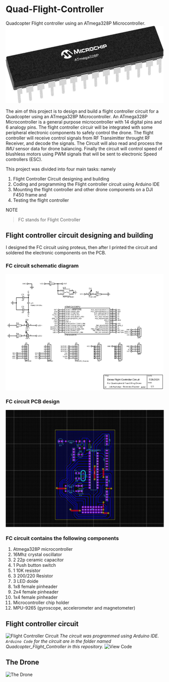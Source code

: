 # Quad-Flight-Controller
Quadcopter Flight controller using an ATmega328P Microcontroller.
![Picture of ATmega328P](https://raw.githubusercontent.com/giulionyakunga/Quad-Flight-Controller/main/ATmega328P.jpg)

The aim of this project is to design and build a flight controller circuit for a Quadcopter using an ATmega328P Microcontroller. An ATmega328P Microcontroller is a general purpose microcontroller with 14 digital pins and 6 analogy pins.
The flight controller circuir will be integrated with some peripheral electronic components to safely control the drone. The flight controller will receive control signals from RF Transimitter throught RF Receiver, and decode the signals. The Circuit will also read and process the *IMU* sensor data for drone balancing. Finally the circuit will control speed of blushless motors using PWM signals that will be sent to electronic Speed controllers (ESC).

This project was divided into four main tasks: namely
  1. Flight Controller Circuit designing and building
  2. Coding and programming the Flight controller circuit using Arduino IDE
  3. Mounting the flight controller and other drone components on a DJI F450 frame and
  4. Testing the flight controller 

NOTE
> FC stands for Flight Controller

## Flight controller circuit designing and building
I designed the FC circuit using proteus, then after I printed the circuit and soldered the electronic components on the PCB.
### FC circuit schematic diagram
![Flight Controller Schematic Circuit Diagram](https://raw.githubusercontent.com/giulionyakunga/Quad-Flight-Controller/main/Flight%20Controller%20Schematic%20Circuit%20Diagram.png)
### FC circuit PCB design
![Flight Controller PCB Design](https://raw.githubusercontent.com/giulionyakunga/Quad-Flight-Controller/main/Flight%20Controller%20PCB%20Design.jpg)

### FC circuit contains the following components
1. Atmega328P microcontroller
2. 16Mhz crystal oscillator
3. 2 22p ceramic capacitor
4. 1 Push button switch
5. 1 10K resistor
6. 3 200/220 Resistor
7. 3 LED doide
8. 1x8 female pinheader
9. 2x4 female pinheader
10. 1x4 female pinheader
11. Microcontroller chip holder
12. MPU-9265 (gyroscope, accelerometer and magnetometer)

## Flight controller circuit
![Flight Controller Circuit](https://raw.githubusercontent.com/giulionyakunga/Quad-Flight-Controller/main/Flight%20Controller%20Circuit.jpg)
*The circuit was programmed using Arduino IDE. ```Arduino Code``` for the circuit are in the folder named Quadcopter_Flight_Controller in this repository.* ![View Code](https://github.com/giulionyakunga/Quad-Flight-Controller/blob/main/Quadcopter_Flight_Controller/Quadcopter_Flight_Controller.ino)


## The Drone
![The Drone](https://raw.githubusercontent.com/giulionyakunga/Quad-Flight-Controller/main/Drone.jpg)
